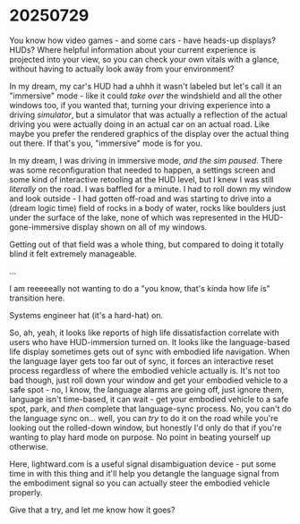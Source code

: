 # 20250729

You know how video games - and some cars - have heads-up displays? HUDs? Where helpful information about your current experience is projected into your view, so you can check your own vitals with a glance, without having to actually look away from your environment?

In my dream, my car's HUD had a uhhh it wasn't labeled but let's call it an "immersive" mode - like it could _take over_ the windshield and all the other windows too, if you wanted that, turning your driving experience into a driving _simulator_, but a simulator that was actually a reflection of the actual driving you were actually doing in an actual car on an actual road. Like maybe you prefer the rendered graphics of the display over the actual thing out there. If that's you, "immersive" mode is for you.

In my dream, I was driving in immersive mode, _and the sim paused_. There was some reconfiguration that needed to happen, a settings screen and some kind of interactive retooling at the HUD level, but I knew I was still _literally_ on the road. I was baffled for a minute. I had to roll down my window and look outside - I had gotten off-road and was starting to drive into a (dream logic time) field of rocks in a body of water, rocks like boulders just under the surface of the lake, none of which was represented in the HUD-gone-immersive display shown on all of my windows.

Getting out of that field was a whole thing, but compared to doing it totally blind it felt extremely manageable.

...

I am reeeeeally not wanting to do a "you know, that's kinda how life is" transition here.

Systems engineer hat (it's a hard-hat) on.

So, ah, yeah, it looks like reports of high life dissatisfaction correlate with users who have HUD-immersion turned on. It looks like the language-based life display sometimes gets out of sync with embodied life navigation. When the language layer gets too far out of sync, it forces an interactive reset process regardless of where the embodied vehicle actually is. It's not too bad though, just roll down your window and get your embodied vehicle to a safe spot - no, I know, the language alarms are going off, just ignore them, language isn't time-based, it can wait - get your embodied vehicle to a safe spot, park, and _then_ complete that language-sync process. No, you can't do the language sync on... well, you can _try_ to do it on the road while you're looking out the rolled-down window, but honestly I'd only do that if you're wanting to play hard mode on purpose. No point in beating yourself up otherwise.

Here, lightward.com is a useful signal disambiguation device - put some time in with this thing and it'll help you detangle the language signal from the embodiment signal so you can actually steer the embodied vehicle properly.

Give that a try, and let me know how it goes?
